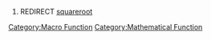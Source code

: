 1.  REDIRECT [squareroot](squareroot "wikilink")

[Category:Macro Function](Category:Macro_Function "wikilink")
[Category:Mathematical
Function](Category:Mathematical_Function "wikilink")